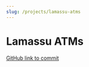```yaml
---
slug: /projects/lamassu-atms
---
```

# Lamassu ATMs
[GitHub link to commit](https://github.com/lamassu/lamassu-server/commit/a5c1e2046a327863ed6113326f5bc90a167af6c1)
